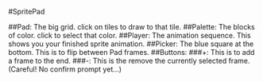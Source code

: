 #SpritePad

##Pad:
The big grid. click on tiles to draw to that tile.
##Palette:
The blocks of color. click to select that color.
##Player:
The animation sequence. This shows you your finished sprite animation.
##Picker:
The blue square at the bottom. This is to flip between Pad frames.
##Buttons:
###+:
This is to add a frame to the end.
###-:
This is the remove the currently selected frame. (Careful! No confirm prompt yet...)

